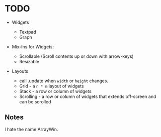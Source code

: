 TODO
====
* Widgets
    * Textpad
    * Graph

* Mix-Ins for Widgets:
    * Scrollable (Scroll contents up or down with arrow-keys)
    * Resizable

* Layouts
    * call .update when `width` or `height` changes.
    * Grid - a `n * m` layout of widgets
    * Stack  - a row or column of widgets
    * Scrolling - a row or column of widgets that extends off-screen and can be scrolled

Notes
-----
I hate the name ArrayWin.
